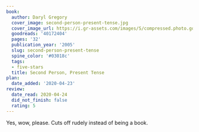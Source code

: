 ```yaml
---
book:
  author: Daryl Gregory
  cover_image: second-person-present-tense.jpg
  cover_image_url: https://i.gr-assets.com/images/S/compressed.photo.goodreads.com/books/1560554018l/40172404._SX98_.jpg
  goodreads: '40172404'
  pages: '32'
  publication_year: '2005'
  slug: second-person-present-tense
  spine_color: '#03018c'
  tags:
  - five-stars
  title: Second Person, Present Tense
plan:
  date_added: '2020-04-23'
review:
  date_read: 2020-04-24
  did_not_finish: false
  rating: 5
---
```


Yes, wow, please. Cuts off rudely instead of being a book.
